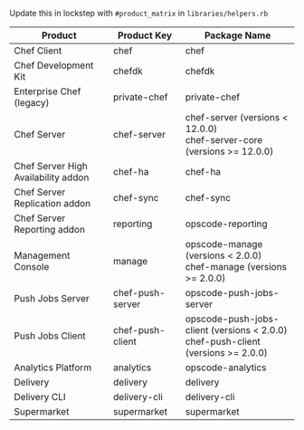 Update this in lockstep with `#product_matrix` in `libraries/helpers.rb`

| Product | Product Key  | Package Name |
| ---------- | ------------------ | -------------------- |
| Chef Client | chef | chef |
| Chef Development Kit | chefdk| chefdk |
| Enterprise Chef (legacy) | private-chef | private-chef |
| Chef Server | chef-server | chef-server (versions < 12.0.0) <br/> chef-server-core (versions >= 12.0.0) |
| Chef Server High Availability addon | chef-ha | chef-ha |
| Chef Server Replication addon | chef-sync | chef-sync |
| Chef Server Reporting addon | reporting | opscode-reporting |
| Management Console | manage | opscode-manage (versions < 2.0.0) <br/> chef-manage (versions >= 2.0.0) |
| Push Jobs Server | chef-push-server | opscode-push-jobs-server |
| Push Jobs Client | chef-push-client | opscode-push-jobs-client (versions < 2.0.0) <br/> chef-push-client (versions >= 2.0.0)  |
| Analytics Platform | analytics | opscode-analytics |
| Delivery | delivery | delivery |
| Delivery CLI | delivery-cli | delivery-cli |
| Supermarket | supermarket | supermarket |
